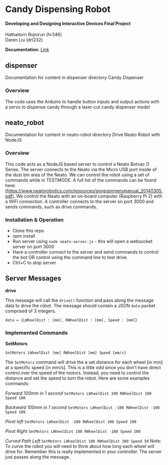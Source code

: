 # Candy Dispensing Robot 
#### Developing and Designing Interactive Devices Final Project

Hathaitorn Rojnirun (hr346) <br />
Daren Liu (drl232) <br />

**Documentation**: [Link](https://github.com/hathaitornr/candy-dispensing-robot/wiki/Candy-Dispensing-Neato-Robot-Documentation)

## dispenser
Documentation for content in dispenser directory
Candy Dispenser

### Overview
The code uses the Arduino to handle button inputs and output actions with a servo to dispense candy through a laser-cut candy dispenser model

## neato_robot
Documentation for content in neato-robot directory
Drive Neato Robot with NodeJS

### Overview
This code acts as a NodeJS based server to control a Neato Botvac D Series. The server connects to the Neato via the Micro USB port inside of the dust bin area of the Neato. We can control the robot using a set of commands while in TESTMODE. A full list of the commands can be found here: [https://www.neatorobotics.com/resources/programmersmanual_20140305.pdf]. We control the Neato with an on-board computer (Raspberry Pi 2) with a WiFi connection. A controller connects to the server on port 3000 and sends commands, such as drive commands.

### Installation & Operation
- Clone this repo
- npm install
- Run server using `node neato-server.js` - this will open a websocket server on port 3000
- Have a controller connect to the server and send commands to control the bot OR control using the command line to test drive.
- Ctrl+C to stop server

## Server Messages
**drive**

This message will call the `drive()` function and pass along the message data to drive the robot. The message should contain a JSON `data` packet comprised of 3 integers.

`data = {LWheelDist : [mm], RWheelDist : [mm], Speed : [mm]}`

### Implemented Commands

**SetMotors**

`SetMotors LWheelDist [mm] RWheelDist [mm] Speed [mm/s]`

The `SetMotors` command will drive the a set distance for each wheel [in mm] at a specific speed [in mm/s]. This is a little odd since you don't have direct control over the speed of the motors. Instead, you need to control the distance and set the speed to turn the robot. Here are some examples commands:

*Forward 100mm in 1 second*
`SetMotors LWheelDist 100 RWheelDist 100 Speed 100`

*Backward 100mm in 1 second*
`SetMotors LWheelDist -100 RWheelDist -100 Speed 100`

*Pivot left*
`SetMotors LWheelDist -100 RWheelDist 100 Speed 100`

*Pivot Right*
`SetMotors LWheelDist 100 RWheelDist -100 Speed 100`

*Curved Path Left*
`SetMotors LWheelDist 100 RWheelDist 300 Speed 50`
Note: To curve the robot you will need to think about how long each wheel will drive for. Remember this is really implemented in your controller. The server just passes along the message.





